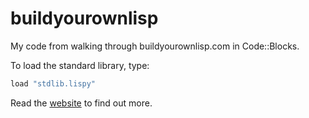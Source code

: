 # buildyourownlisp

My code from walking through buildyourownlisp.com in Code::Blocks.

To load the standard library, type:
```C 
load "stdlib.lispy"
``` 

Read the [website](http://buildyourownlisp.com) to find out more.
